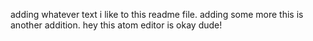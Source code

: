 adding whatever text i like to this readme file. adding some more
this is another addition.
hey this atom editor is okay dude!
